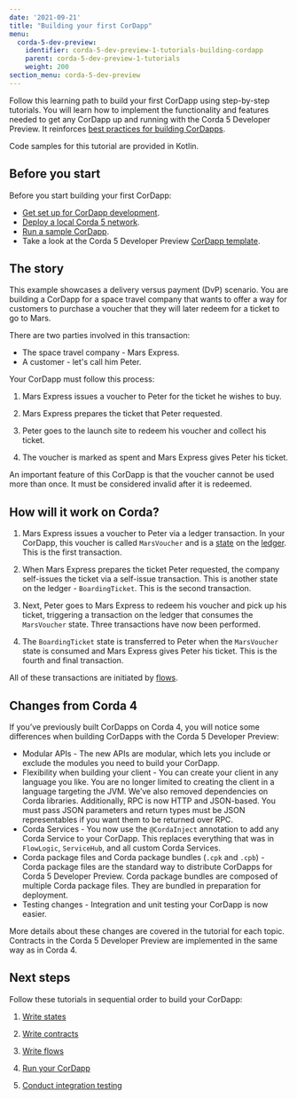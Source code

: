 ```yaml
---
date: '2021-09-21'
title: "Building your first CorDapp"
menu:
  corda-5-dev-preview:
    identifier: corda-5-dev-preview-1-tutorials-building-cordapp
    parent: corda-5-dev-preview-1-tutorials
    weight: 200
section_menu: corda-5-dev-preview
---
```


Follow this learning path to build your first CorDapp using step-by-step tutorials. You will learn how to implement the functionality and features needed to get any CorDapp up and running with the Corda 5 Developer Preview. It reinforces [best practices for building CorDapps](../../cordapps/overview.html).

Code samples for this tutorial are provided in Kotlin.

## Before you start

Before you start building your first CorDapp:

- [Get set up for CorDapp development](../../getting-started/prerequisites.md).
- [Deploy a local Corda 5 network](../../getting-started/setup-network.md).
- [Run a sample CorDapp](../run-demo-cordapp.md).
- Take a look at the Corda 5 Developer Preview [CorDapp template](XXX).

## The story

This example showcases a delivery versus payment (DvP) scenario. You are building a CorDapp for a space travel company that wants to offer a way for customers to purchase a voucher that they will later redeem for a ticket to go to Mars.

There are two parties involved in this transaction:

- The space travel company - Mars Express.
- A customer - let's call him Peter.

Your CorDapp must follow this process:

1. Mars Express issues a voucher to Peter for the ticket he wishes to buy.

2. Mars Express prepares the ticket that Peter requested.

3. Peter goes to the launch site to redeem his voucher and collect his ticket.

4. The voucher is marked as spent and Mars Express gives Peter his ticket.

An important feature of this CorDapp is that the voucher cannot be used more than once. It must be considered invalid after it is redeemed.

## How will it work on Corda?

1. Mars Express issues a voucher to Peter via a ledger transaction. In your CorDapp, this voucher is called `MarsVoucher` and is a [state](../../cordapps/key-concepts/key-concepts-states.md) on the [ledger](../../cordapps/key-concepts/key-concepts-ledger.md). This is the first transaction.

2. When Mars Express prepares the ticket Peter requested, the company self-issues the ticket via a self-issue transaction. This is another state on the ledger - `BoardingTicket`. This is the second transaction.

3. Next, Peter goes to Mars Express to redeem his voucher and pick up his ticket, triggering a transaction on the ledger that consumes the `MarsVoucher` state. Three transactions have now been performed.

4. The `BoardingTicket` state is transferred to Peter when the `MarsVoucher` state is consumed and Mars Express gives Peter his ticket. This is the fourth and final transaction.

All of these transactions are initiated by [flows](../../cordapps/flows/overview.md).

## Changes from Corda 4

If you’ve previously built CorDapps on Corda 4, you will notice some differences when building CorDapps with the Corda 5 Developer Preview:

* Modular APIs - The new APIs are modular, which lets you include or exclude the modules you need to build your CorDapp.
* Flexibility when building your client - You can create your client in any language you like. You are no longer limited to creating the client in a language targeting the JVM. We’ve also removed dependencies on Corda libraries. Additionally, RPC is now HTTP and JSON-based. You must pass JSON parameters and return types must be JSON representables if you want them to be returned over RPC.
* Corda Services - You now use the `@CordaInject` annotation to add any Corda Service to your CorDapp. This replaces everything that was in `FlowLogic`, `ServiceHub`, and all custom Corda Services.
* Corda package files and Corda package bundles (`.cpk` and `.cpb`) - Corda package files are the standard way to distribute CorDapps for Corda 5 Developer Preview. Corda package bundles are composed of multiple Corda package files. They are bundled in preparation for deployment.
* Testing changes - Integration and unit testing your CorDapp is now easier.

More details about these changes are covered in the tutorial for each topic. Contracts in the Corda 5 Developer Preview are implemented in the same way as in Corda 4.

## Next steps

Follow these tutorials in sequential order to build your CorDapp:

1. [Write states](c5-basic-cordapp-state.md)

2. [Write contracts](c5-basic-cordapp-contract.md)

3. [Write flows](c5-basic-cordapp-flows.md)

4. [Run your CorDapp](c5-basic-cordapp-running.md)

5. [Conduct integration testing](c5-basic-cordapp-int-test.md)
